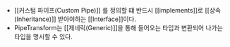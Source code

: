 - [[커스텀 파이프(Custom Pipe)]] 를 정의할 떄 반드시 [[implements]]로 [[상속(Inheritance)]] 받아야하는 [[Interface]]이다.
- PipeTransform는 [[제네릭(Generic)]]을 통해 들어오는 타입과 변환되어 나가는 타입을 명시할 수 있다.
